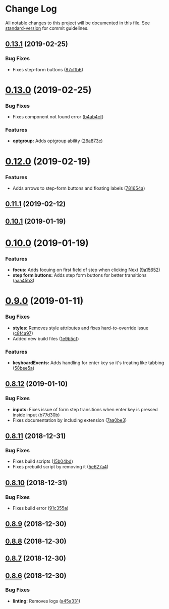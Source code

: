 # Change Log

All notable changes to this project will be documented in this file. See [standard-version](https://github.com/conventional-changelog/standard-version) for commit guidelines.

<a name="0.13.1"></a>
## [0.13.1](https://github.com/thelearninghouse/vlh-forms/compare/v0.13.0...v0.13.1) (2019-02-25)


### Bug Fixes

* Fixes step-form buttons ([87cffb6](https://github.com/thelearninghouse/vlh-forms/commit/87cffb6))



<a name="0.13.0"></a>
# [0.13.0](https://github.com/thelearninghouse/vlh-forms/compare/v0.12.0...v0.13.0) (2019-02-25)


### Bug Fixes

* Fixes component not found error ([b4ab4cf](https://github.com/thelearninghouse/vlh-forms/commit/b4ab4cf))


### Features

* **optgroup:** Adds optgroup ability ([26a873c](https://github.com/thelearninghouse/vlh-forms/commit/26a873c))



<a name="0.12.0"></a>
# [0.12.0](https://github.com/thelearninghouse/vlh-forms/compare/v0.11.1...v0.12.0) (2019-02-19)


### Features

* Adds arrows to step-form buttons and floating labels ([781654a](https://github.com/thelearninghouse/vlh-forms/commit/781654a))



<a name="0.11.1"></a>
## [0.11.1](https://github.com/thelearninghouse/vlh-forms/compare/v0.11.0...v0.11.1) (2019-02-12)



<a name="0.10.1"></a>
## [0.10.1](https://github.com/thelearninghouse/vlh-forms/compare/v0.10.0...v0.10.1) (2019-01-19)



<a name="0.10.0"></a>
# [0.10.0](https://github.com/thelearninghouse/vlh-forms/compare/v0.9.0...v0.10.0) (2019-01-19)


### Features

* **focus:** Adds focuing on first field of step when clicking Next ([9a15652](https://github.com/thelearninghouse/vlh-forms/commit/9a15652))
* **step form buttons:** Adds step form buttons for better transitions ([aaa45b3](https://github.com/thelearninghouse/vlh-forms/commit/aaa45b3))



<a name="0.9.0"></a>
# [0.9.0](https://github.com/thelearninghouse/vlh-forms/compare/v0.8.12...v0.9.0) (2019-01-11)


### Bug Fixes

* **styles:** Removes style attributes and fixes hard-to-override issue ([c8f4a97](https://github.com/thelearninghouse/vlh-forms/commit/c8f4a97))
* Added new build files ([1e9b5cf](https://github.com/thelearninghouse/vlh-forms/commit/1e9b5cf))


### Features

* **keyboardEvents:** Adds handling for enter key so it's treating like tabbing ([58bee5a](https://github.com/thelearninghouse/vlh-forms/commit/58bee5a))



<a name="0.8.12"></a>
## [0.8.12](https://github.com/thelearninghouse/vlh-forms/compare/v0.8.11...v0.8.12) (2019-01-10)


### Bug Fixes

* **inputs:** Fixes issue of form step transitions when enter key is pressed inside input ([b77d30b](https://github.com/thelearninghouse/vlh-forms/commit/b77d30b))
* Fixes documentation by including  extension ([7aa0be3](https://github.com/thelearninghouse/vlh-forms/commit/7aa0be3))



<a name="0.8.11"></a>
## [0.8.11](https://github.com/thelearninghouse/vlh-forms/compare/v0.8.10...v0.8.11) (2018-12-31)


### Bug Fixes

* Fixes build scripts ([15b04bd](https://github.com/thelearninghouse/vlh-forms/commit/15b04bd))
* Fixes prebuild script by removing it ([5e627a4](https://github.com/thelearninghouse/vlh-forms/commit/5e627a4))



<a name="0.8.10"></a>
## [0.8.10](https://github.com/thelearninghouse/vlh-forms/compare/v0.8.9...v0.8.10) (2018-12-31)


### Bug Fixes

* Fixes build error ([91c355a](https://github.com/thelearninghouse/vlh-forms/commit/91c355a))



<a name="0.8.9"></a>
## [0.8.9](https://github.com/thelearninghouse/vlh-forms/compare/v0.8.8...v0.8.9) (2018-12-30)



<a name="0.8.8"></a>
## [0.8.8](https://github.com/thelearninghouse/vlh-forms/compare/v0.8.7...v0.8.8) (2018-12-30)



<a name="0.8.7"></a>
## [0.8.7](https://github.com/thelearninghouse/vlh-forms/compare/v0.8.6...v0.8.7) (2018-12-30)



<a name="0.8.6"></a>
## [0.8.6](https://github.com/thelearninghouse/vlh-forms/compare/v0.8.5...v0.8.6) (2018-12-30)


### Bug Fixes

* **linting:** Removes logs ([a45a331](https://github.com/thelearninghouse/vlh-forms/commit/a45a331))

